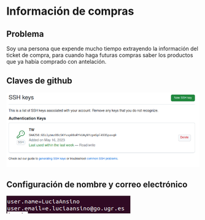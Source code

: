 # Información de compras

## Problema

Soy una persona que expende mucho tiempo extrayendo la información del ticket de compra, para cuando haga futuras compras saber los productos que ya había comprado con antelación.

## Claves de github

![Clave Github](./documentos/clave_ssh.png)

## Configuración de nombre y correo electrónico

![Configuracion nombre y correo](./documentos/configuracion.png)
